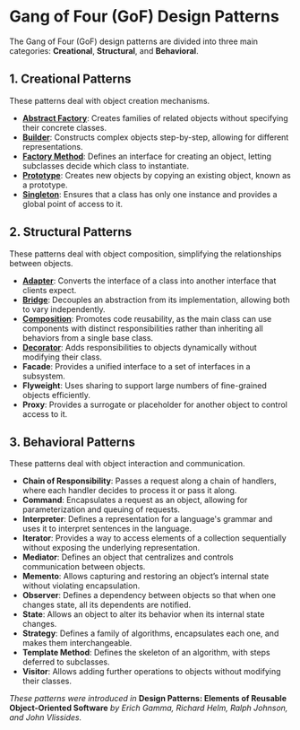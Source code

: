 # Gang of Four (GoF) Design Patterns

The Gang of Four (GoF) design patterns are divided into three main categories: **Creational**, **Structural**, and **Behavioral**.

## 1. Creational Patterns
These patterns deal with object creation mechanisms.

- **[Abstract Factory](abstract_factory.md)**: Creates families of related objects without specifying their concrete classes.
- **[Builder](builder.md)**: Constructs complex objects step-by-step, allowing for different representations.
- **[Factory Method](factory_method.md)**: Defines an interface for creating an object, letting subclasses decide which class to instantiate.
- **[Prototype](prototype.md)**: Creates new objects by copying an existing object, known as a prototype.
- **[Singleton](singleton.md)**: Ensures that a class has only one instance and provides a global point of access to it.

## 2. Structural Patterns
These patterns deal with object composition, simplifying the relationships between objects.

- **[Adapter](adapter.md)**: Converts the interface of a class into another interface that clients expect.
- **[Bridge](bridge.md)**: Decouples an abstraction from its implementation, allowing both to vary independently.
- **[Composition](composition.md)**: Promotes code reusability, as the main class can use components with distinct responsibilities rather than inheriting all behaviors from a single base class.
- **[Decorator](decorator.md)**: Adds responsibilities to objects dynamically without modifying their class.
- **Facade**: Provides a unified interface to a set of interfaces in a subsystem.
- **Flyweight**: Uses sharing to support large numbers of fine-grained objects efficiently.
- **Proxy**: Provides a surrogate or placeholder for another object to control access to it.

## 3. Behavioral Patterns
These patterns deal with object interaction and communication.

- **Chain of Responsibility**: Passes a request along a chain of handlers, where each handler decides to process it or pass it along.
- **Command**: Encapsulates a request as an object, allowing for parameterization and queuing of requests.
- **Interpreter**: Defines a representation for a language's grammar and uses it to interpret sentences in the language.
- **Iterator**: Provides a way to access elements of a collection sequentially without exposing the underlying representation.
- **Mediator**: Defines an object that centralizes and controls communication between objects.
- **Memento**: Allows capturing and restoring an object’s internal state without violating encapsulation.
- **Observer**: Defines a dependency between objects so that when one changes state, all its dependents are notified.
- **State**: Allows an object to alter its behavior when its internal state changes.
- **Strategy**: Defines a family of algorithms, encapsulates each one, and makes them interchangeable.
- **Template Method**: Defines the skeleton of an algorithm, with steps deferred to subclasses.
- **Visitor**: Allows adding further operations to objects without modifying their classes.

*These patterns were introduced in* **Design Patterns: Elements of Reusable Object-Oriented Software** *by Erich Gamma, Richard Helm, Ralph Johnson, and John Vlissides.*
